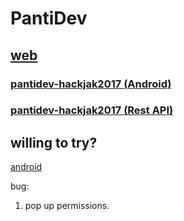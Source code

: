 # PantiDev

## [web](http://awseb-e-e-awsebloa-19aedqm1ecvzp-1894315445.ap-southeast-1.elb.amazonaws.com/)

### [pantidev-hackjak2017 (Android)](https://pantidev.github.io/hackjak2017_android_pantidev/)

### [pantidev-hackjak2017 (Rest API)](https://pantidev.github.io/hackjak2017_api_pantidev/)

## willing to try?

[android](https://drive.google.com/open?id=1V7B_VhKRbMQEk0pRVfp_-L3p5E-6mV7x)

bug:
  1. pop up permissions.





